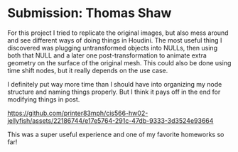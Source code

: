 # Submission: Thomas Shaw

For this project I tried to replicate the original images, but also mess around and see different ways of doing things in Houdini. The most useful thing I discovered was plugging untransformed objects into NULLs, then using both that NULL and a later one post-transformation to animate extra geometry on the surface of the original mesh. This could also be done using time shift nodes, but it really depends on the use case.

I definitely put way more time than I should have into organizing my node structure and naming things properly. But I think it pays off in the end for modifying things in post.

https://github.com/printer83mph/cis566-hw02-jellyfish/assets/22186744/e17e5764-291c-47db-9333-3d3524e93664

This was a super useful experience and one of my favorite homeworks so far!
